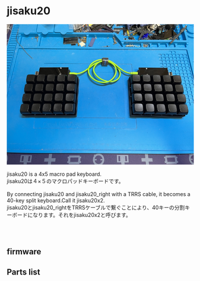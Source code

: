 # jisaku20

![](img/img00005.jpg)

jisaku20 is a 4x5 macro pad keyboard.
<br>
jisaku20は４×５のマクロパッドキーボードです。
<br><br>
By connecting jisaku20 and jisaku20_right with a TRRS cable, it becomes a 40-key split keyboard.Call it jisaku20x2.
<br>
jisaku20とjisaku20_rightをTRRSケーブルで繋ぐことにより、40キーの分割キーボードになります。それをjisaku20x2と呼びます。

<br>
<br>



## firmware



## Parts list

